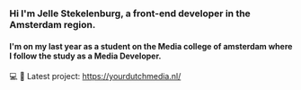 ### Hi I'm Jelle Stekelenburg, a front-end developer in the Amsterdam region.

#### I'm on my last year as a student on the Media college of amsterdam where I follow the study as a Media Developer.

💻 📱 Latest project: https://yourdutchmedia.nl/
